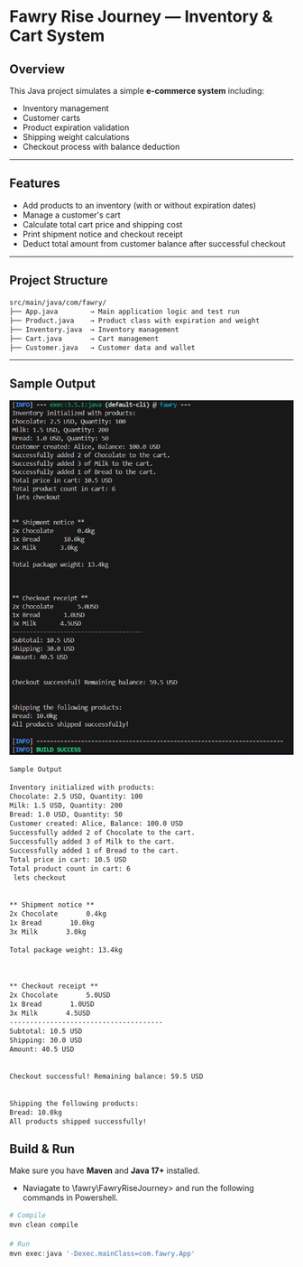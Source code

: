 # Fawry Rise Journey — Inventory & Cart System

## Overview

This Java project simulates a simple **e-commerce system** including:

- Inventory management
- Customer carts
- Product expiration validation
- Shipping weight calculations
- Checkout process with balance deduction


---

## Features

- Add products to an inventory (with or without expiration dates)  
- Manage a customer's cart  
- Calculate total cart price and shipping cost  
- Print shipment notice and checkout receipt  
- Deduct total amount from customer balance after successful checkout

---

## Project Structure

```plaintext
src/main/java/com/fawry/
├── App.java        → Main application logic and test run
├── Product.java    → Product class with expiration and weight
├── Inventory.java  → Inventory management
├── Cart.java       → Cart management
├── Customer.java   → Customer data and wallet

```


---

## Sample Output

![Inventory Cart System Output Screenshot](Images/Screenshot-Output.png)

```plaintext
Sample Output

Inventory initialized with products:
Chocolate: 2.5 USD, Quantity: 100
Milk: 1.5 USD, Quantity: 200
Bread: 1.0 USD, Quantity: 50
Customer created: Alice, Balance: 100.0 USD
Successfully added 2 of Chocolate to the cart.
Successfully added 3 of Milk to the cart.
Successfully added 1 of Bread to the cart.
Total price in cart: 10.5 USD
Total product count in cart: 6
 lets checkout


** Shipment notice **
2x Chocolate       0.4kg
1x Bread       10.0kg
3x Milk       3.0kg

Total package weight: 13.4kg



** Checkout receipt **
2x Chocolate       5.0USD
1x Bread       1.0USD
3x Milk       4.5USD
--------------------------------------
Subtotal: 10.5 USD
Shipping: 30.0 USD
Amount: 40.5 USD


Checkout successful! Remaining balance: 59.5 USD


Shipping the following products:
Bread: 10.0kg
All products shipped successfully!

```

## Build & Run

Make sure you have **Maven** and **Java 17+** installed.
- Naviagate to \fawry\FawryRiseJourney> and run the following commands in Powershell.

```powershell
# Compile
mvn clean compile

# Run
mvn exec:java '-Dexec.mainClass=com.fawry.App'

